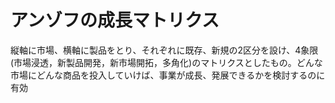 # アンゾフの成長マトリクス
 縦軸に市場、横軸に製品をとり、それぞれに既存、新規の2区分を設け、4象限(市場浸透，新製品開発，新市場開拓，多角化)のマトリクスとしたもの。どんな市場にどんな商品を投入していけば、事業が成長、発展できるかを検討するのに有効
